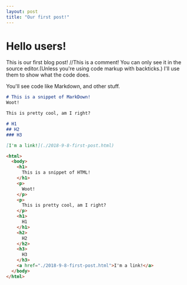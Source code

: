 ```yaml
---
layout: post
title: "Our first post!"
---
```

# Hello users!
This is our first blog post!
//This is a comment! You can only see it in the source editor.(Unless you're using code markup with backticks.) I'll use them to show what the code does.

You'll see code like Markdown, and other stuff.

```markdown
# This is a snippet of MarkDown!
Woot!

This is pretty cool, am I right?

# H1
## H2
### H3

[I'm a link!](./2018-9-8-first-post.html)
```

```html
<html>
  <body>
    <h1>
      This is a snippet of HTML!
    </h1>
    <p>
      Woot!
    </p>
    <p>
      This is pretty cool, am I right?
    </p>
    <h1>
      H1
    </h1>
    <h2>
      H2
    </h2>
    <h3>
      H3
    </h3>
    <a href="./2018-9-8-first-post.html">I'm a link!</a>
  </body>
</html>
```

